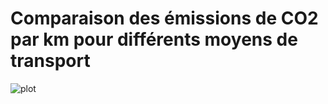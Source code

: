 # Comparaison des émissions de CO2 par km pour différents moyens de transport

![plot](.result_linear.png)